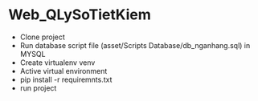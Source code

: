 # Web_QLySoTietKiem
* Clone project
* Run database script file (asset/Scripts Database/db_nganhang.sql) in MYSQL
* Create virtualenv venv
* Active virtual environment
* pip install -r requiremnts.txt
* run project
